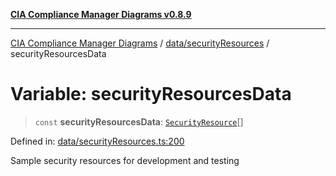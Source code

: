 [**CIA Compliance Manager Diagrams v0.8.9**](../../../README.md)

***

[CIA Compliance Manager Diagrams](../../../modules.md) / [data/securityResources](../README.md) / securityResourcesData

# Variable: securityResourcesData

> `const` **securityResourcesData**: [`SecurityResource`](../../../services/interfaces/SecurityResource.md)[]

Defined in: [data/securityResources.ts:200](https://github.com/Hack23/cia-compliance-manager/blob/e1ae27dd41c4ccea8a13cdec993022242a97dce3/src/data/securityResources.ts#L200)

Sample security resources for development and testing
